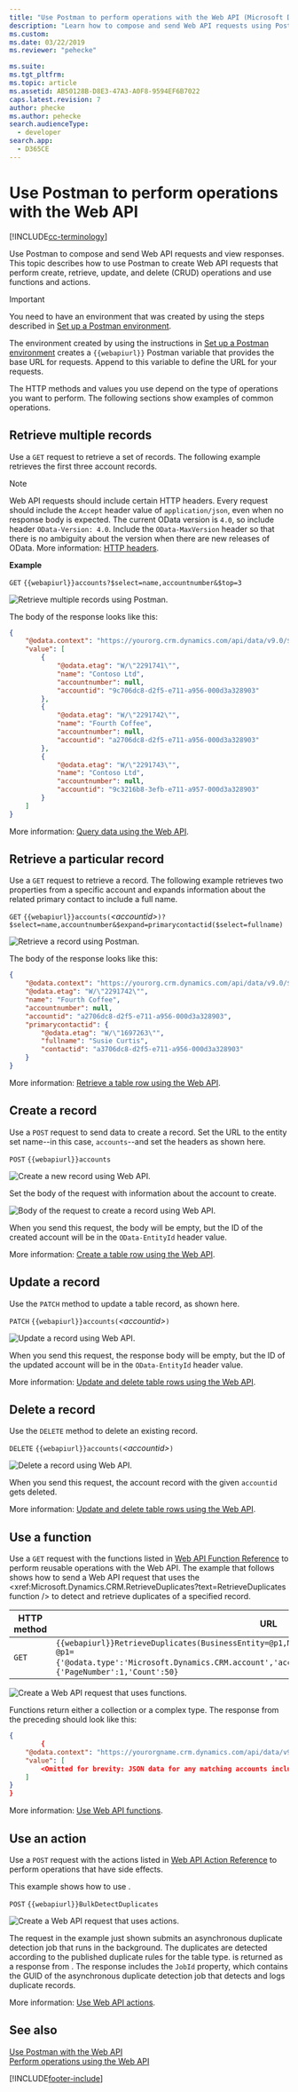 ```yaml
---
title: "Use Postman to perform operations with the Web API (Microsoft Dataverse for Apps)| MicrosoftDocs"
description: "Learn how to compose and send Web API requests using Postman."
ms.custom: 
ms.date: 03/22/2019
ms.reviewer: "pehecke"

ms.suite: 
ms.tgt_pltfrm: 
ms.topic: article
ms.assetid: AB50128B-D8E3-47A3-A0F8-9594EF6B7022
caps.latest.revision: 7
author: phecke
ms.author: pehecke
search.audienceType: 
  - developer
search.app: 
  - D365CE
---
```


# Use Postman to perform operations with the Web API

[!INCLUDE[cc-terminology](../includes/cc-terminology.md)]

Use Postman to compose and send Web API requests and view responses. This topic describes how to use Postman to create Web API requests that perform create, retrieve, update, and delete (CRUD) operations and use functions and actions.

> [!IMPORTANT]
> You need to have an environment that was created by using the steps described in [Set up a Postman environment](setup-postman-environment.md).

The environment created by using the instructions in [Set up a Postman environment](setup-postman-environment.md) creates a `{{webapiurl}}` Postman variable that provides the base URL for requests. Append to this variable to define the URL for your requests.

The HTTP methods and values you use depend on the type of operations you want to perform. The following sections show examples of common operations.

## Retrieve multiple records

Use a `GET` request to retrieve a set of records. The following example retrieves the first three account records.

> [!NOTE]
> Web API requests should include certain HTTP headers. Every request should include the `Accept` header value of `application/json`, even when no response body is expected. The current OData version is `4.0`, so include header `OData-Version: 4.0`. Include the `OData-MaxVersion` header so that there is no ambiguity about the version when there are new releases of OData. More information: [HTTP headers](compose-http-requests-handle-errors.md#http-headers).

**Example**


`GET` `{{webapiurl}}accounts?$select=name,accountnumber&$top=3`

![Retrieve multiple records using Postman.](media/postman-retrieve-multiple.png "Retrieve multiple records using Postman")

The body of the response looks like this:

```json
{
    "@odata.context": "https://yourorg.crm.dynamics.com/api/data/v9.0/$metadata#accounts(name,accountnumber)",
    "value": [
        {
            "@odata.etag": "W/\"2291741\"",
            "name": "Contoso Ltd",
            "accountnumber": null,
            "accountid": "9c706dc8-d2f5-e711-a956-000d3a328903"
        },
        {
            "@odata.etag": "W/\"2291742\"",
            "name": "Fourth Coffee",
            "accountnumber": null,
            "accountid": "a2706dc8-d2f5-e711-a956-000d3a328903"
        },
        {
            "@odata.etag": "W/\"2291743\"",
            "name": "Contoso Ltd",
            "accountnumber": null,
            "accountid": "9c3216b8-3efb-e711-a957-000d3a328903"
        }
    ]
}
```

More information: [Query data using the Web API](query-data-web-api.md).

## Retrieve a particular record

Use a `GET` request to retrieve a record. The following example retrieves two properties from a specific account and expands information about the related primary contact to include a full name.


`GET` `{{webapiurl}}accounts(`*&lt;accountid&gt;*`)?$select=name,accountnumber&$expand=primarycontactid($select=fullname)`

![Retrieve a record using Postman.](media/postman-retrieve-record.png "Retrieve a record using Postman")

The body of the response looks like this:

```json
{
    "@odata.context": "https://yourorg.crm.dynamics.com/api/data/v9.0/$metadata#accounts(name,accountnumber,primarycontactid(fullname))/$entity",
    "@odata.etag": "W/\"2291742\"",
    "name": "Fourth Coffee",
    "accountnumber": null,
    "accountid": "a2706dc8-d2f5-e711-a956-000d3a328903",
    "primarycontactid": {
        "@odata.etag": "W/\"1697263\"",
        "fullname": "Susie Curtis",
        "contactid": "a3706dc8-d2f5-e711-a956-000d3a328903"
    }
}
```
More information: [Retrieve a table row using the Web API](retrieve-entity-using-web-api.md).

## Create a record

Use a `POST` request to send data to create a record. Set the URL to the entity set name--in this case, `accounts`--and set the headers as shown here.

`POST` `{{webapiurl}}accounts`

![Create a new record using Web API.](media/postman-create-records.png "Create a new record using Web API")

Set the body of the request with information about the account to create.

![Body of the request to create a record using Web API.](media/postman-create-record-body.png "Body of the request to create a record using Web API")

When you send this request, the body will be empty, but the ID of the created account will be in the `OData-EntityId` header value.

More information: [Create a table row using the Web API](create-entity-web-api.md).

## Update a record

Use the `PATCH` method to update a table record, as shown here.

`PATCH` `{{webapiurl}}accounts(`*&lt;accountid&gt;*`)`

![Update a record using Web API.](media/postman-update-record.png "Update a record using Web API")

When you send this request, the response body will be empty, but the ID of the updated account will be in the `OData-EntityId` header value.

More information: [Update and delete table rows using the Web API](update-delete-entities-using-web-api.md).

## Delete a record

Use the `DELETE` method to delete an existing record.

`DELETE` `{{webapiurl}}accounts(`*&lt;accountid&gt;*`)`

![Delete a record using Web API.](media/postman-delete-record.png "Delete a record using Web API")

When you send this request, the account record with the given `accountid` gets deleted.

More information: [Update and delete table rows using the Web API](update-delete-entities-using-web-api.md).

## Use a function

Use a `GET` request with the functions listed in [Web API Function Reference](/dynamics365/customer-engagement/web-api/functions) to perform reusable operations with the Web API. The example that follows shows how to send a Web API request that uses the <xref:Microsoft.Dynamics.CRM.RetrieveDuplicates?text=RetrieveDuplicates function /> to detect and retrieve duplicates of a specified record.

|HTTP method|URL|
|----|----|
|`GET`|`{{webapiurl}}RetrieveDuplicates(BusinessEntity=@p1,MatchingEntityName=@p2,PagingInfo=@p3)?@p1={'@odata.type':'Microsoft.Dynamics.CRM.account','accountid':'`*&lt;accountid&gt;*`'}&@p2='account'&@p3={'PageNumber':1,'Count':50}`|

![Create a Web API request that uses functions.](media/postman-use-function.png "Create a Web API request that uses functions")

Functions return either a collection or a complex type. The response from the preceding <xref href="Microsoft.Dynamics.CRM.RetrieveDuplicates?text=RetrieveDuplicates function" /> should look like this:

```json
{
        {
    "@odata.context": "https://yourorgname.crm.dynamics.com/api/data/v9.0/$metadata#accounts",
    "value": [
        <Omitted for brevity: JSON data for any matching accounts including all properties>
    ]
}
}
```

More information: [Use Web API functions](use-web-api-functions.md).

## Use an action

Use a `POST` request with the actions listed in [Web API Action Reference](/dynamics365/customer-engagement/web-api/actions) to perform operations that have side effects.

This example shows how to use <xref href="Microsoft.Dynamics.CRM.BulkDetectDuplicates?text=BulkDetectDuplicates action" />.

`POST` `{{webapiurl}}BulkDetectDuplicates`

![Create a Web API request that uses actions.](media/postman-use-action.png "Create a Web API request that uses actions")

The request in the example just shown submits an asynchronous duplicate detection job that runs in the background. The duplicates are detected according to the published duplicate rules for the table type. <xref href="Microsoft.Dynamics.CRM.BulkDetectDuplicatesResponse?text=BulkDetectDuplicatesResponse ComplexType" /> is returned as a response from <xref href="Microsoft.Dynamics.CRM.BulkDetectDuplicates?text=BulkDetectDuplicates action" />. The response includes the `JobId` property, which contains the GUID of the asynchronous duplicate detection job that detects and logs duplicate records.

More information: [Use Web API actions](use-web-api-actions.md).

## See also

[Use Postman with the Web API](use-postman-web-api.md)<br>
[Perform operations using the Web API](perform-operations-web-api.md)


[!INCLUDE[footer-include](../../../includes/footer-banner.md)]